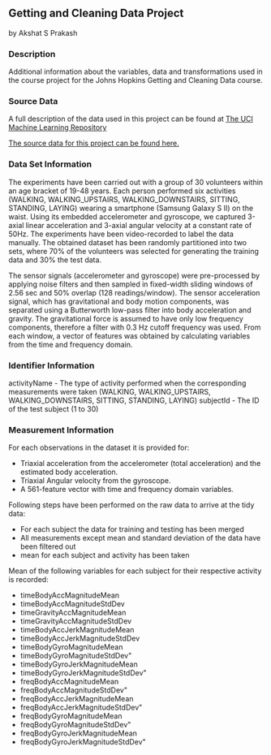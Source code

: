## Getting and Cleaning Data Project

by Akshat S Prakash

### Description
Additional information about the variables, data and transformations used in the course project for the Johns Hopkins Getting and Cleaning Data course.

### Source Data
A full description of the data used in this project can be found at [The UCI Machine Learning Repository](http://archive.ics.uci.edu/ml/datasets/Human+Activity+Recognition+Using+Smartphones)

[The source data for this project can be found here.](https://d396qusza40orc.cloudfront.net/getdata%2Fprojectfiles%2FUCI%20HAR%20Dataset.zip)

### Data Set Information
The experiments have been carried out with a group of 30 volunteers within an age bracket of 19-48 years. Each person performed six activities (WALKING, WALKING_UPSTAIRS, WALKING_DOWNSTAIRS, SITTING, STANDING, LAYING) wearing a smartphone (Samsung Galaxy S II) on the waist. Using its embedded accelerometer and gyroscope, we captured 3-axial linear acceleration and 3-axial angular velocity at a constant rate of 50Hz. The experiments have been video-recorded to label the data manually. The obtained dataset has been randomly partitioned into two sets, where 70% of the volunteers was selected for generating the training data and 30% the test data. 

The sensor signals (accelerometer and gyroscope) were pre-processed by applying noise filters and then sampled in fixed-width sliding windows of 2.56 sec and 50% overlap (128 readings/window). The sensor acceleration signal, which has gravitational and body motion components, was separated using a Butterworth low-pass filter into body acceleration and gravity. The gravitational force is assumed to have only low frequency components, therefore a filter with 0.3 Hz cutoff frequency was used. From each window, a vector of features was obtained by calculating variables from the time and frequency domain.

### Identifier Information
activityName - The type of activity performed when the corresponding measurements were taken (WALKING, WALKING_UPSTAIRS, WALKING_DOWNSTAIRS, SITTING, STANDING, LAYING)
subjectId - The ID of the test subject (1 to 30)

### Measurement Information
For each observations in the dataset it is provided for: 
- Triaxial acceleration from the accelerometer (total acceleration) and the estimated body acceleration.
- Triaxial Angular velocity from the gyroscope.
- A 561-feature vector with time and frequency domain variables.

Following steps have been performed on the raw data to arrive at the tidy data:
* For each subject the data for training and testing has been merged
* All measurements except mean and standard deviation of the data have been filtered out
* mean for each subject and activity has been taken

Mean of the following variables for each subject for their respective activity is recorded:
- timeBodyAccMagnitudeMean
- timeBodyAccMagnitudeStdDev
- timeGravityAccMagnitudeMean
- timeGravityAccMagnitudeStdDev
- timeBodyAccJerkMagnitudeMean
- timeBodyAccJerkMagnitudeStdDev
- timeBodyGyroMagnitudeMean
- timeBodyGyroMagnitudeStdDev"    
- timeBodyGyroJerkMagnitudeMean
- timeBodyGyroJerkMagnitudeStdDev"
- freqBodyAccMagnitudeMean
- freqBodyAccMagnitudeStdDev"     
- freqBodyAccJerkMagnitudeMean
- freqBodyAccJerkMagnitudeStdDev" 
- freqBodyGyroMagnitudeMean
- freqBodyGyroMagnitudeStdDev"    
- freqBodyGyroJerkMagnitudeMean
- freqBodyGyroJerkMagnitudeStdDev"
